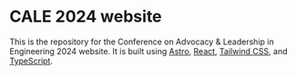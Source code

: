 # CALE 2024 website

This is the repository for the Conference on Advocacy & Leadership in Engineering 2024 website. It is built using [Astro](https://astro.build), [React](https://reactjs.org), [Tailwind CSS](https://tailwindcss.com), and [TypeScript](https://www.typescriptlang.org).
